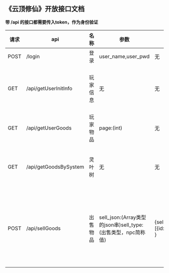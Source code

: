 ## 《云顶修仙》开放接口文档

**带 /api 的接口都需要传入token，作为身份验证**

|请求|api|名称|参数|参数示例|备注|
| --- | --- | --- | --- | --- | --- |
| POST | /login | 登录 | user_name,user_pwd | 无 | 无 |
| GET  | /api/getUserInitInfo | 玩家信息 | 无 | 无 | 基础信息+用户物品日志等 |
| GET  | /api/getUserGoods | 玩家物品 | page:(int) | 无 | 用户物品列表 |
| GET  | /api/getGoodsBySystem | 灵叶树 | 无  | 无 | 60秒一次，需本地计数 |
| POST | /api/sellGoods | 出售物品 | sell_json:(Array类型的json串)sell_type:(出售类型，npc简称值) | {sell_type:[{id:"userGoodsId",count:1}],sell_type:"wqd" } | 注意参数格式，相关信息可在物品列表获取 |
